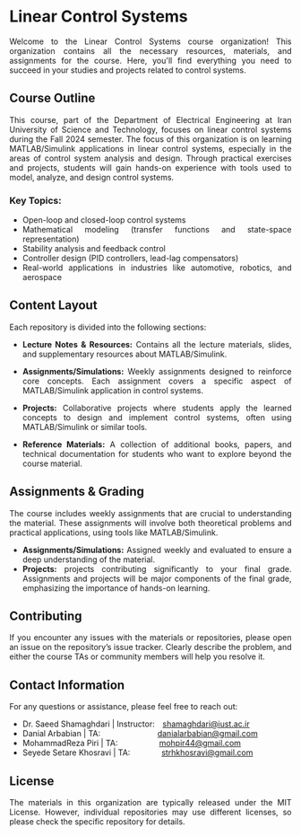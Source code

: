 <div align="justify">

# Linear Control Systems
Welcome to the Linear Control Systems course organization! This organization contains all the necessary resources, materials, and assignments for the course. Here, you'll find everything you need to succeed in your studies and projects related to control systems.

## Course Outline
This course, part of the Department of Electrical Engineering at Iran University of Science and Technology, focuses on linear control systems during the Fall 2024 semester.
The focus of this organization is on learning MATLAB/Simulink applications in linear control systems, especially in the areas of control system analysis and design. Through practical exercises and projects, students will gain hands-on experience with tools used to model, analyze, and design control systems.

### Key Topics:
* Open-loop and closed-loop control systems
* Mathematical modeling (transfer functions and state-space representation)
* Stability analysis and feedback control
* Controller design (PID controllers, lead-lag compensators)
* Real-world applications in industries like automotive, robotics, and aerospace

## Content Layout
Each repository is divided into the following sections:

* **Lecture Notes & Resources:** Contains all the lecture materials, slides, and supplementary resources about MATLAB/Simulink.

* **Assignments/Simulations:** Weekly assignments designed to reinforce core concepts. Each assignment covers a specific aspect of MATLAB/Simulink application in control systems.

* **Projects:** Collaborative projects where students apply the learned concepts to design and implement control systems, often using MATLAB/Simulink or similar tools.

* **Reference Materials:** A collection of additional books, papers, and technical documentation for students who want to explore beyond the course material.

## Assignments & Grading
The course includes weekly assignments that are crucial to understanding the material. These assignments will involve both theoretical problems and practical applications, using tools like MATLAB/Simulink.

* **Assignments/Simulations:** Assigned weekly and evaluated to ensure a deep understanding of the material.
* **Projects:** projects contributing significantly to your final grade.
Assignments and projects will be major components of the final grade, emphasizing the importance of hands-on learning.

## Contributing
If you encounter any issues with the materials or repositories, please open an issue on the repository’s issue tracker. Clearly describe the problem, and either the course TAs or community members will help you resolve it.

## Contact Information
For any questions or assistance, please feel free to reach out:

* Dr. Saeed Shamaghdari | Instructor:&emsp;shamaghdari@iust.ac.ir
* Danial Arbabian | TA: &emsp;&emsp;&emsp;&emsp;&emsp;&emsp;&emsp;danialarbabian@gmail.com
* MohammadReza Piri | TA: &emsp;&emsp;&emsp;&emsp;&emsp;mohpir44@gmail.com
* Seyede Setare Khosravi | TA:&emsp;&emsp;&emsp;&emsp;strhkhosravi@gmail.com

## License
The materials in this organization are typically released under the MIT License. However, individual repositories may use different licenses, so please check the specific repository for details.

</div>
